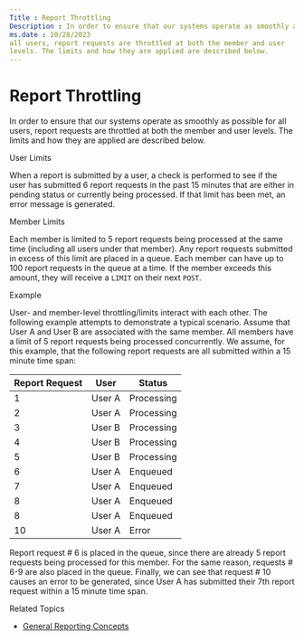 ```yaml
---
Title : Report Throttling
Description : In order to ensure that our systems operate as smoothly as possible for
ms.date : 10/28/2023
all users, report requests are throttled at both the member and user
levels. The limits and how they are applied are described below.
---
```



# Report Throttling





In order to ensure that our systems operate as smoothly as possible for
all users, report requests are throttled at both the member and user
levels. The limits and how they are applied are described below.

User Limits

When a report is submitted by a user, a check is performed to see if the
user has submitted 6 report requests in the past 15 minutes that are
either in pending status or currently being processed. If that limit has
been met, an error message is generated.

Member Limits

Each member is limited to 5 report requests being processed at the same
time (including all users under that member). Any report requests
submitted in excess of this limit are placed in a queue. Each member can
have up to 100 report requests in the queue at a time. If the member
exceeds this amount, they will receive a `LIMIT` on their next `POST`.

Example

User- and member-level throttling/limits interact with each other. The
following example attempts to demonstrate a typical scenario. Assume
that User A and User B are associated with the same member. All members
have a limit of 5 report requests being processed concurrently. We
assume, for this example, that the following report requests are all
submitted within a 15 minute time span:



<table class="table">
<thead class="thead">
<tr class="header row">
<th id="ID-00001a06__entry__1" class="entry">Report Request</th>
<th id="ID-00001a06__entry__2" class="entry">User</th>
<th id="ID-00001a06__entry__3" class="entry">Status</th>
</tr>
</thead>
<tbody class="tbody">
<tr class="odd row">
<td class="entry" headers="ID-00001a06__entry__1">1</td>
<td class="entry" headers="ID-00001a06__entry__2">User A</td>
<td class="entry" headers="ID-00001a06__entry__3">Processing</td>
</tr>
<tr class="even row">
<td class="entry" headers="ID-00001a06__entry__1">2</td>
<td class="entry" headers="ID-00001a06__entry__2">User A</td>
<td class="entry" headers="ID-00001a06__entry__3">Processing</td>
</tr>
<tr class="odd row">
<td class="entry" headers="ID-00001a06__entry__1">3</td>
<td class="entry" headers="ID-00001a06__entry__2">User B</td>
<td class="entry" headers="ID-00001a06__entry__3">Processing</td>
</tr>
<tr class="even row">
<td class="entry" headers="ID-00001a06__entry__1">4</td>
<td class="entry" headers="ID-00001a06__entry__2">User B</td>
<td class="entry" headers="ID-00001a06__entry__3">Processing</td>
</tr>
<tr class="odd row">
<td class="entry" headers="ID-00001a06__entry__1">5</td>
<td class="entry" headers="ID-00001a06__entry__2">User B</td>
<td class="entry" headers="ID-00001a06__entry__3">Processing</td>
</tr>
<tr class="even row">
<td class="entry" headers="ID-00001a06__entry__1">6</td>
<td class="entry" headers="ID-00001a06__entry__2">User A</td>
<td class="entry" headers="ID-00001a06__entry__3">Enqueued</td>
</tr>
<tr class="odd row">
<td class="entry" headers="ID-00001a06__entry__1">7</td>
<td class="entry" headers="ID-00001a06__entry__2">User A</td>
<td class="entry" headers="ID-00001a06__entry__3">Enqueued</td>
</tr>
<tr class="even row">
<td class="entry" headers="ID-00001a06__entry__1">8</td>
<td class="entry" headers="ID-00001a06__entry__2">User A</td>
<td class="entry" headers="ID-00001a06__entry__3">Enqueued</td>
</tr>
<tr class="odd row">
<td class="entry" headers="ID-00001a06__entry__1">8</td>
<td class="entry" headers="ID-00001a06__entry__2">User A</td>
<td class="entry" headers="ID-00001a06__entry__3">Enqueued</td>
</tr>
<tr class="even row">
<td class="entry" headers="ID-00001a06__entry__1">10</td>
<td class="entry" headers="ID-00001a06__entry__2">User A</td>
<td class="entry" headers="ID-00001a06__entry__3">Error</td>
</tr>
</tbody>
</table>



Report request \# 6 is placed in the queue, since there are already 5
report requests being processed for this member. For the same reason,
requests \# 6-9 are also placed in the queue. Finally, we can see that
request \# 10 causes an error to be generated, since User A has
submitted their 7th report request within a 15 minute time span.





Related Topics

- <a href="general-reporting-concepts.md" class="xref">General Reporting
  Concepts</a>






